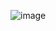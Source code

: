 ![image](https://github.com/densen2014/BlazorHybrid/assets/8428709/01a58dd2-addc-4b10-a451-8c3981f8bf96)
